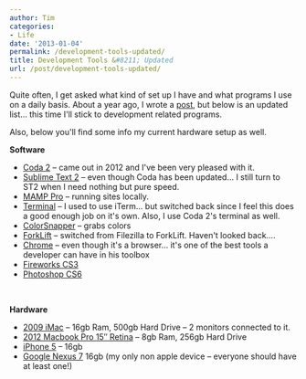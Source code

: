 ```yaml
---
author: Tim
categories:
- Life
date: '2013-01-04'
permalink: /development-tools-updated/
title: Development Tools &#8211; Updated
url: /post/development-tools-updated/
---
```


Quite often, I get asked what kind of set up I have and what programs I use on a daily basis. About a year ago, I wrote a [post][1], but below is an updated list&#8230; this time I'll stick to development related programs.

Also, below you'll find some info my current hardware setup as well.

**Software**

  * [Coda 2][2] &#8211; came out in 2012 and I've been very pleased with it.
  * [Sublime Text 2][3] &#8211; even though Coda has been updated&#8230; I still turn to ST2 when I need nothing but pure speed.
  * [MAMP Pro][4] &#8211; running sites locally.
  * [Terminal][5] &#8211; I used to use iTerm&#8230; but switched back since I feel this does a good enough job on it's own. Also, I use Coda 2's terminal as well.
  * [ColorSnapper][6] &#8211; grabs colors
  * [ForkLift][7] &#8211; switched from Filezilla to ForkLift. Haven't looked back&#8230;.
  * [Chrome][8] &#8211; even though it's a browser&#8230; it's one of the best tools a developer can have in his toolbox
  * [Fireworks CS3][9]
  * [Photoshop CS6][9]

&nbsp;

**Hardware**

  * [2009 iMac][10] &#8211; 16gb Ram, 500gb Hard Drive &#8211; 2 monitors connected to it.
  * [2012 Macbook Pro 15&#8243; Retina][10] &#8211; 8gb Ram, 256gb Hard Drive
  * [iPhone 5][10] &#8211; 16gb
  * [Google Nexus 7][11] 16gb (my only non apple device &#8211; everyone should have at least one!)

 [1]: http://timw.co/reboot/
 [2]: http://panic.com/coda/
 [3]: http://www.sublimetext.com/2
 [4]: http://www.mamp.info/en/mamp-pro/index.html
 [5]: http://en.wikipedia.org/wiki/Terminal_(OS_X)
 [6]: http://colorsnapper.com/
 [7]: http://www.binarynights.com/
 [8]: https://www.google.com/intl/en/chrome/browser/
 [9]: http://adobe.com
 [10]: http://apple.com
 [11]: https://play.google.com/store/devices/details?id=nexus_7_16gb
 